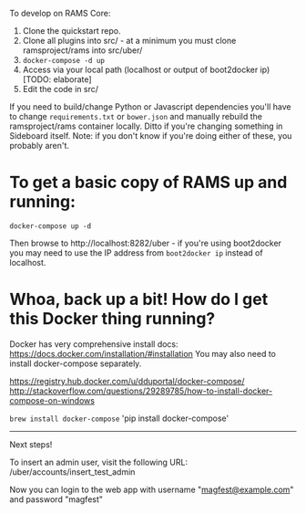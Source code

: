 To develop on RAMS Core:
1. Clone the quickstart repo.
2. Clone all plugins into src/ - at a minimum you must clone ramsproject/rams into src/uber/
2. `docker-compose -d up`
3. Access via your local path (localhost or output of boot2docker ip) [TODO: elaborate]
4. Edit the code in src/

If you need to build/change Python or Javascript dependencies you'll have to change `requirements.txt` or `bower.json` and manually rebuild the ramsproject/rams container locally. Ditto if you're changing something in Sideboard itself. Note: if you don't know if you're doing either of these, you probably aren't.


To get a basic copy of RAMS up and running:
===
```
docker-compose up -d
```
Then browse to http://localhost:8282/uber - if you're using boot2docker you may need to use the IP address from `boot2docker ip` instead of localhost.


Whoa, back up a bit! How do I get this Docker thing running?
===
Docker has very comprehensive install docs: https://docs.docker.com/installation/#installation
You may also need to install docker-compose separately.

https://registry.hub.docker.com/u/dduportal/docker-compose/
http://stackoverflow.com/questions/29289785/how-to-install-docker-compose-on-windows

`brew install docker-compose`
'pip install docker-compose'

--------------

Next steps!

To insert an admin user, visit the following URL: <docker machine ip>/uber/accounts/insert_test_admin

Now you can login to the web app with username "magfest@example.com" and password "magfest"
